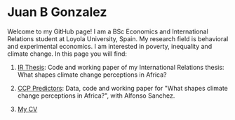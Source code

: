# Juan B Gonzalez

Welcome to my GitHub page! 
I am a BSc Economics and International Relations student at Loyola University, Spain. My research field is behavioral and experimental economics. I am interested in poverty, inequality and climate change. In this page you will find: 

1. [IR Thesis](https://github.com/jbgb13/PredictorsCCP): Code and working paper of my International Relations thesis: What shapes climate change perceptions in Africa? 

2. [CCP Predictors](https://github.com/jbgb13/PredictorsCCP_PLOS.git): Data, code and working paper for "What shapes climate change perceptions in Africa?", with Alfonso Sanchez.

3. [My CV](https://github.com/jbgb13/jbgb13/blob/main/CV.pdf)
